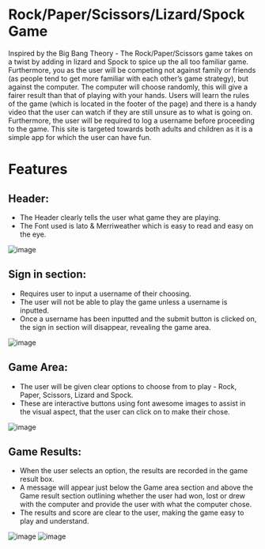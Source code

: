 # Rock/Paper/Scissors/Lizard/Spock Game
Inspired by the Big Bang Theory - The Rock/Paper/Scissors game takes on a twist by adding in lizard and Spock to spice up the all too familiar game. Furthermore, you as the user will be competing not against family or friends (as people tend to get more familiar with each other’s game strategy), but against the computer. The computer will choose randomly, this will give a fairer result than that of playing with your hands.
Users will learn the rules of the game (which is located in the footer of the page) and there is a handy video that the user can watch if they are still unsure as to what is going on. Furthermore, the user will be required to log a username before proceeding to the game. This site is targeted towards both adults and children as it is a simple app for which the user can have fun.

# Features
## Header:
- The Header clearly tells the user what game they are playing.
- The Font used is lato & Merriweather which is easy to read and easy on the eye.
 
![image](https://user-images.githubusercontent.com/109948740/199311669-24eb804a-8669-407e-ad9f-506cd92137da.png)

## Sign in section:
-	Requires user to input a username of their choosing.
-	The user will not be able to play the game unless a username is inputted.
-	Once a username has been inputted and the submit button is clicked on, the sign in section will disappear, revealing the game area.
 
![image](https://user-images.githubusercontent.com/109948740/199313665-8d49bc04-c3db-4d30-8820-0ec29aa99d5e.png)

## Game Area:
-	The user will be given clear options to choose from to play - Rock, Paper, Scissors, Lizard and Spock.
-	These are interactive buttons using font awesome images to assist in the visual aspect, that the user can click on to make their chose.

![image](https://user-images.githubusercontent.com/109948740/199318336-f704e5a2-b551-4c61-b0dc-9ebefcfcd4ec.png)

## Game Results:
-	When the user selects an option, the results are recorded in the game result box.
-	A message will appear just below the Game area section and above the Game result section outlining whether the user had won, lost or drew with the computer and provide the user with what the computer chose.
-	The results and score are clear to the user, making the game easy to play and understand.

![image](https://user-images.githubusercontent.com/109948740/199321459-dd158263-ce1d-48de-87b2-a8ef815a017f.png)
![image](https://user-images.githubusercontent.com/109948740/199321009-228bc9dc-6c4b-4075-b913-4f40be759d92.png)